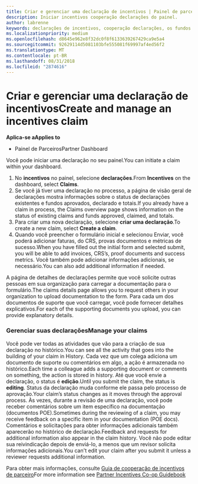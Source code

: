 ```yaml
---
title: Criar e gerenciar uma declaração de incentivos | Painel de parceiros
description: Iniciar incentivos cooperação declarações do painel.
author: labrenne
keywords: declarações de incentivos, cooperação declarações, os fundos cooperativos
ms.localizationpriority: medium
ms.openlocfilehash: d8645e962e8f32dc0f8f6133639267429ca9e5a4
ms.sourcegitcommit: 92629114d5081103bfe555081f69997af4ed56f2
ms.translationtype: MT
ms.contentlocale: pt-BR
ms.lasthandoff: 08/31/2018
ms.locfileid: "2874616"
---
```

# <a name="create-and-manage-an-incentives-claim"></a><span data-ttu-id="51cd4-104">Criar e gerenciar uma declaração de incentivos</span><span class="sxs-lookup"><span data-stu-id="51cd4-104">Create and manage an incentives claim</span></span>

**<span data-ttu-id="51cd4-105">Aplica-se a</span><span class="sxs-lookup"><span data-stu-id="51cd4-105">Applies to</span></span>**
- <span data-ttu-id="51cd4-106">Painel de Parceiros</span><span class="sxs-lookup"><span data-stu-id="51cd4-106">Partner Dashboard</span></span>

<span data-ttu-id="51cd4-107">Você pode iniciar uma declaração no seu painel.</span><span class="sxs-lookup"><span data-stu-id="51cd4-107">You can initiate a claim within your dashboard.</span></span> 

1. <span data-ttu-id="51cd4-108">No **incentivos** no painel, selecione **declarações**.</span><span class="sxs-lookup"><span data-stu-id="51cd4-108">From **Incentives** on the dashboard, select **Claims**.</span></span>
2.  <span data-ttu-id="51cd4-109">Se você já tiver uma declaração no processo, a página de visão geral de declarações mostra informações sobre o status de declarações existentes e fundos aprovados, declarado e totais.</span><span class="sxs-lookup"><span data-stu-id="51cd4-109">If you already have a claim in process, the Claims overview page shows information on the status of existing claims and funds approved, claimed, and totals.</span></span>
3.  <span data-ttu-id="51cd4-110">Para criar uma nova declaração, selecione **criar uma declaração**.</span><span class="sxs-lookup"><span data-stu-id="51cd4-110">To create a new claim, select **Create a claim**.</span></span>
4.  <span data-ttu-id="51cd4-111">Quando você preencher o formulário inicial e selecionou Enviar, você poderá adicionar faturas, do CRS, provas documentos e métricas de sucesso.</span><span class="sxs-lookup"><span data-stu-id="51cd4-111">When you have filled out the initial form and selected submit, you will be able to add invoices, CRS’s, proof documents and success metrics.</span></span> <span data-ttu-id="51cd4-112">Você também pode adicionar informações adicionais, se necessário.</span><span class="sxs-lookup"><span data-stu-id="51cd4-112">You can also add additional information if needed.</span></span>

<span data-ttu-id="51cd4-113">A página de detalhes de declarações permite que você solicite outras pessoas em sua organização para carregar a documentação para o formulário.</span><span class="sxs-lookup"><span data-stu-id="51cd4-113">The claims details page allows you to request others in your organization to upload documentation to the form.</span></span> <span data-ttu-id="51cd4-114">Para cada um dos documentos de suporte que você carregar, você pode fornecer detalhes explicativos.</span><span class="sxs-lookup"><span data-stu-id="51cd4-114">For each of the supporting documents you upload, you can provide explanatory details.</span></span> 

### <a name="manage-your-claims"></a><span data-ttu-id="51cd4-115">Gerenciar suas declarações</span><span class="sxs-lookup"><span data-stu-id="51cd4-115">Manage your claims</span></span>

<span data-ttu-id="51cd4-116">Você pode ver todas as atividades que vão para a criação de sua declaração no histórico.</span><span class="sxs-lookup"><span data-stu-id="51cd4-116">You can see all the activity that goes into the building of your claim in History.</span></span> <span data-ttu-id="51cd4-117">Cada vez que um colega adiciona um documento de suporte ou comentários em algo, a ação é armazenada no histórico.</span><span class="sxs-lookup"><span data-stu-id="51cd4-117">Each time a colleague adds a supporting document or comments on something, the action is stored in history.</span></span> <span data-ttu-id="51cd4-118">Até que você envie a declaração, o status é **edição**.</span><span class="sxs-lookup"><span data-stu-id="51cd4-118">Until you submit the claim, the status is **editing**.</span></span> <span data-ttu-id="51cd4-119">Status da declaração muda conforme ele passa pelo processo de aprovação.</span><span class="sxs-lookup"><span data-stu-id="51cd4-119">Your claim’s status changes as it moves through the approval process.</span></span> <span data-ttu-id="51cd4-120">Às vezes, durante a revisão de uma declaração, você pode receber comentários sobre um item específico na documentação (documentos POE).</span><span class="sxs-lookup"><span data-stu-id="51cd4-120">Sometimes during the reviewing of a claim, you may receive feedback on a specific item in your documentation (POE docs).</span></span> <span data-ttu-id="51cd4-121">Comentários e solicitações para obter informações adicionais também aparecerão no histórico de declaração.</span><span class="sxs-lookup"><span data-stu-id="51cd4-121">Feedback and requests for additional information also appear in the claim history.</span></span> <span data-ttu-id="51cd4-122">Você não pode editar sua reivindicação depois de enviá-lo, a menos que um revisor solicita informações adicionais.</span><span class="sxs-lookup"><span data-stu-id="51cd4-122">You can't edit your claim after you submit it unless a reviewer requests additional information.</span></span>

<span data-ttu-id="51cd4-123">Para obter mais informações, consulte [Guia de cooperação de incentivos de parceiro](https://assets.microsoft.com/coop-guidebook.pdf)</span><span class="sxs-lookup"><span data-stu-id="51cd4-123">For more information see [Partner Incentives Co-op Guidebook](https://assets.microsoft.com/coop-guidebook.pdf)</span></span>
